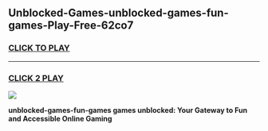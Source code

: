 
## Unblocked-Games-unblocked-games-fun-games-Play-Free-62co7
<h3>
<a href="https://premium76.site?title=unblocked-games-fun-games&ref=19M">CLICK TO PLAY</a></h3>
<hr>

<h3>
<a href="https://premium76.site?title=unblocked-games-fun-games&ref=19M">CLICK 2 PLAY</a>
  
</h3>

<a href="https://premium76.site?title=unblocked-games-fun-games&ref=19M"><img src="https://clearcache.store/games.png"></a>


**unblocked-games-fun-games games unblocked: Your Gateway to Fun and Accessible Online Gaming**
